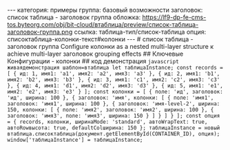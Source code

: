--- категория: примеры группа: базовый возможности заголовок: список таблица - заголовок группа обложка: https://lf9-dp-fe-cms-tos.byteorg.com/obj/bit-cloud/втаблица/preview/список-таблица-заголовок-группа.png ссылка: таблица-тип/список-таблица опция: списоктаблица-колонки-текст#колонки --- # список таблица - заголовок группа Configure колонки as a nested multi-layer structure к achieve multi-layer заголовок grouping effects ## Ключевые Конфигурации - колонки ## код демонстрация ```javascript живаядемонстрация шаблон=втаблица let таблицаInstance; const records = [ { ид: 1, имя1: 'a1', имя2: 'a2', имя3: 'a3' }, { ид: 2, имя1: 'b1', имя2: 'b2', имя3: 'b3' }, { ид: 3, имя1: 'c1', имя2: 'c2', имя3: 'c3' }, { ид: 4, имя1: 'd1', имя2: 'd2', имя3: 'd3' }, { ид: 5, имя1: 'e1', имя2: 'e2', имя3: 'e3' } ]; const колонки = [ { поле: 'ид', заголовок: 'ид', ширина: 100 }, { заголовок: 'имя', колонки: [ { поле: 'имя1', заголовок: 'имя1', ширина: 100 }, { заголовок: 'имя-level-2', ширина: 150, колонки: [ { поле: 'имя2', заголовок: 'имя2', ширина: 100 }, { заголовок: 'имя3', поле: 'имя3', ширина: 150 } ] } ] } ]; const опция = { records, колонки, ширинаMode: 'standard', автоWrapText: true, автоRowвысота: true, defaultColширина: 150 }; таблицаInstance = новый втаблица.списоктаблица(документ.getElementById(CONTAINER_ID), опция); window['таблицаInstance'] = таблицаInstance; ``` 